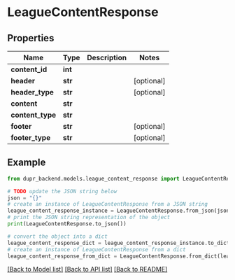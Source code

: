 # LeagueContentResponse


## Properties

Name | Type | Description | Notes
------------ | ------------- | ------------- | -------------
**content_id** | **int** |  | 
**header** | **str** |  | [optional] 
**header_type** | **str** |  | [optional] 
**content** | **str** |  | 
**content_type** | **str** |  | 
**footer** | **str** |  | [optional] 
**footer_type** | **str** |  | [optional] 

## Example

```python
from dupr_backend.models.league_content_response import LeagueContentResponse

# TODO update the JSON string below
json = "{}"
# create an instance of LeagueContentResponse from a JSON string
league_content_response_instance = LeagueContentResponse.from_json(json)
# print the JSON string representation of the object
print(LeagueContentResponse.to_json())

# convert the object into a dict
league_content_response_dict = league_content_response_instance.to_dict()
# create an instance of LeagueContentResponse from a dict
league_content_response_from_dict = LeagueContentResponse.from_dict(league_content_response_dict)
```
[[Back to Model list]](../README.md#documentation-for-models) [[Back to API list]](../README.md#documentation-for-api-endpoints) [[Back to README]](../README.md)


